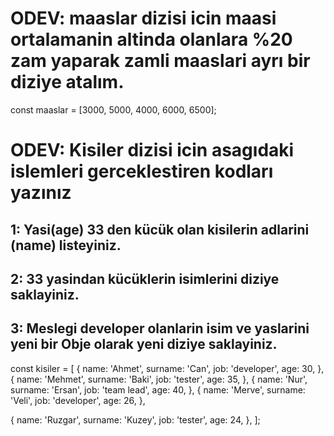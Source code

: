 # ODEV: maaslar dizisi icin maasi ortalamanin altinda olanlara %20 zam yaparak zamli maaslari ayrı bir diziye atalım.

const maaslar = [3000, 5000, 4000, 6000, 6500];

# ODEV: Kisiler dizisi icin asagıdaki islemleri gerceklestiren kodları yazınız

## 1: Yasi(age) 33 den kücük olan kisilerin adlarini (name) listeyiniz.

## 2: 33 yasindan kücüklerin isimlerini diziye saklayiniz.

## 3: Meslegi developer olanlarin isim ve yaslarini yeni bir Obje olarak yeni diziye saklayiniz.

const kisiler = [
{
name: 'Ahmet',
surname: 'Can',
job: 'developer',
age: 30,
},
{
name: 'Mehmet',
surname: 'Baki',
job: 'tester',
age: 35,
},
{
name: 'Nur',
surname: 'Ersan',
job: 'team lead',
age: 40,
},
{
name: 'Merve',
surname: 'Veli',
job: 'developer',
age: 26,
},

{
name: 'Ruzgar',
surname: 'Kuzey',
job: 'tester',
age: 24,
},
];
